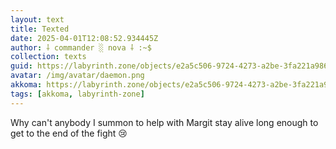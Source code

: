 ```yaml
---
layout: text
title: Texted
date: 2025-04-01T12:08:52.934445Z
author: ⸸ commander ░ nova ⸸ :~$
collection: texts
guid: https://labyrinth.zone/objects/e2a5c506-9724-4273-a2be-3fa221a986ad
avatar: /img/avatar/daemon.png
akkoma: https://labyrinth.zone/objects/e2a5c506-9724-4273-a2be-3fa221a986ad
tags: [akkoma, labyrinth-zone]
---
```


<p>Why can't anybody I summon to help with Margit stay alive long enough to get to the end of the fight 😢</p>